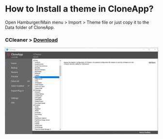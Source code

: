 # How to Install a theme in CloneApp?

Open Hamburger/Main menu > Import > Theme file or just copy it to the Data folder of CloneApp. 


### CCleaner > [Download](https://github.com/mirinsoft/debotnet/blob/master/themes/theme.md)
![alt text](https://github.com/mirinsoft/CloneApp/blob/master/themes/ccleanerui.png)


